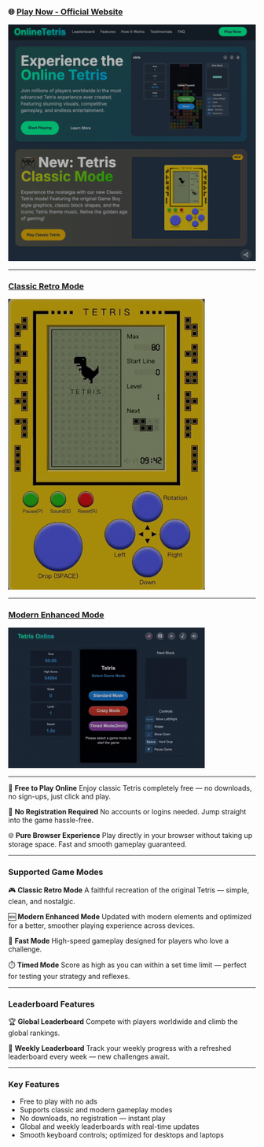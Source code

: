 ### 🌐 [Play Now - Official Website](https://onlinetetris.org/)

![](./assets/home-preview.png)

---

### [Classic Retro Mode](https://onlinetetris.org/GoodOldTetris)

![](./assets/good-old-tetris.gif)

---

### [Modern Enhanced Mode](https://onlinetetris.org/tetris-pc)

![](./assets/tetris.gif)

---

🧩 **Free to Play Online**
Enjoy classic Tetris completely free — no downloads, no sign-ups, just click and play.

🚀 **No Registration Required**
No accounts or logins needed. Jump straight into the game hassle-free.

🌐 **Pure Browser Experience**
Play directly in your browser without taking up storage space. Fast and smooth gameplay guaranteed.

---

### Supported Game Modes

🎮 **Classic Retro Mode**
A faithful recreation of the original Tetris — simple, clean, and nostalgic.

🆕 **Modern Enhanced Mode**
Updated with modern elements and optimized for a better, smoother playing experience across devices.

🏃 **Fast Mode**
High-speed gameplay designed for players who love a challenge.

⏱️ **Timed Mode**
Score as high as you can within a set time limit — perfect for testing your strategy and reflexes.

---

### Leaderboard Features

🏆 **Global Leaderboard**
Compete with players worldwide and climb the global rankings.

📅 **Weekly Leaderboard**
Track your weekly progress with a refreshed leaderboard every week — new challenges await.

---

### Key Features

- Free to play with no ads
- Supports classic and modern gameplay modes
- No downloads, no registration — instant play
- Global and weekly leaderboards with real-time updates
- Smooth keyboard controls; optimized for desktops and laptops
